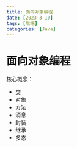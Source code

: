 ```yaml
---
title: 面向对象编程
date: [2023-3-10]
tags: [后端]
categories: [Java]
---
```


# 面向对象编程

核心概念：

- 类
- 对象
- 方法
- 消息
- 封装
- 继承
- 多态

